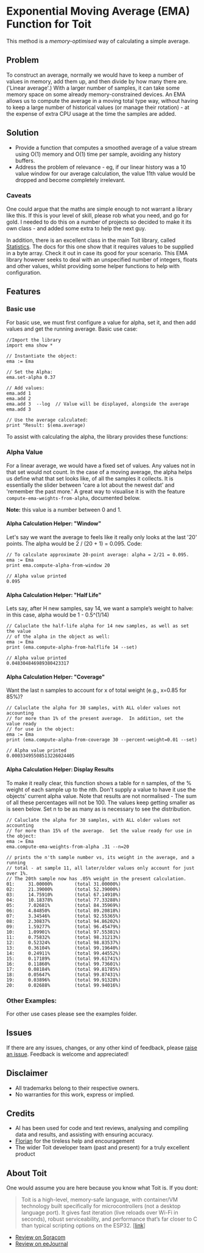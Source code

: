 # Exponential Moving Average (EMA) Function for Toit

This method is a _memory-optimised_ way of calculating a simple average.

## Problem
To construct an average, normally we would have to keep a number of values in
memory, add them up, and then divide by how many there are.  ('Linear average'.)
With a larger number of samples, it can take some memory space on some already
memory-constrained devices.  An EMA allows us to compute the average in a moving
total type way, without having to keep a large number of historical values (or
manage their rotation) - at the expense of extra CPU usage at the time the
samples are added.

## Solution
- Provide a function that computes a smoothed average of a value stream using O(1)
memory and O(1) time per sample, avoiding any history buffers.
- Address the problem of relevance - eg, if our linear history was a 10 value
window for our average calculation, the value 11th value would be dropped and
become completely irrelevant.

### Caveats
One could argue that the maths are simple enough to not warrant a library like
this.  If this is your level of skill, please rob what you need, and go for gold.
I needed to do this on a number of projects so decided to make it its own
class - and added some extra to help the next guy.

In addition, there is an excellent class in the main Toit library, called
[Statistics](https://libs.toit.io/statistics/class-OnlineStatistics).  The
docs for this one show that it requires values to be supplied in a byte
array.  Check it out in case its good for your scenario.  This EMA library
however  seeks to deal with an unspecified number of integers, floats and
other values, whilst providing some helper functions to help with configuration.


## Features
### Basic use
For basic use, we must first configure a value for alpha, set it, and then add values and get the running average.  Basic use case:
```Toit
//Import the library
import ema show *

// Instantiate the object:
ema := Ema

// Set the Alpha:
ema.set-alpha 0.37

// Add values:
ema.add 1
ema.add 2
ema.add 3  --log  // Value will be displayed, alongside the average
ema.add 3

// Use the average calculated:
print "Result: $(ema.average)
```
To assist with calculating the alpha, the library provides these functions:

### Alpha Value
For a linear average, we would have a fixed set of values.  Any values not in
that set would not count.  In the case of a moving average, the alpha helps us
define what that set looks like, of all the samples it collects.  It is
essentially the slider between 'care a lot about the newest dat' and 'remember
the past more.'  A great way to visualise it is with the feature
`compute-ema-weights-from-alpha`, documented below.

**Note:** this value is a number between 0 and 1.

#### Alpha Calculation Helper: "Window"
Let's say we want the average to feels like it really only looks at the last '20'
points.  The alpha would be 2 / (20 + 1) = 0.095.  Code:
```Toit
// To calculate approximate 20-point average: alpha = 2/21 = 0.095.
ema := Ema
print ema.compute-alpha-from-window 20

// Alpha value printed
0.095
```

#### Alpha Calculation Helper: "Half Life"
Lets say, after H new samples, say 14, we want a sample’s weight to halve: in
this case, alpha would be 1 - 0.5^(1/14)
```Toit
// Caluclate the half-life alpha for 14 new samples, as well as set the value
// of the alpha in the object as well:
ema := Ema
print (ema.compute-alpha-from-halflife 14 --set)

// Alpha value printed
0.048304846989380423317
```

#### Alpha Calculation Helper: "Coverage"
Want the last n samples to account for x of total weight (e.g., x=0.85 for 85%)?
```Toit
// Caluclate the alpha for 30 samples, with ALL older values not accounting
// for more than 1% of the present average.  In addition, set the value ready
// for use in the object:
ema := Ema
print (ema.compute-alpha-from-coverage 30 --percent-weight=0.01 --set)

// Alpha value printed
0.00033495508513226024405
```

#### Alpha Calculation Helper: Display Results
To make it really clear, this function shows a table for n samples, of the % weight of each sample up to the nth.  Don't supply a value to have it use the objects' current alpha value.  Note that results are not normalised - The sum of all these percentages will not be 100.  The values keep getting smaller as is seen below.  Set n to be as many as is necessary to see the distribution.
```Toit
// Caluclate the alpha for 30 samples, with ALL older values not accounting
// for more than 15% of the average.  Set the value ready for use in the object:
ema := Ema
ema.compute-ema-weights-from-alpha .31 --n=20

// prints the n'th sample number vs, its weight in the average, and a running
// total - at sample 11, all later/older values only account for just over 1%.
// The 20th sample now has .05% weight in the present calculation.
01:     31.00000%        (total 31.00000%)
02:     21.39000%        (total 52.39000%)
03:     14.75910%        (total 67.14910%)
04:     10.18378%        (total 77.33288%)
05:     7.02681%         (total 84.35969%)
06:     4.84850%         (total 89.20818%)
07:     3.34546%         (total 92.55365%)
08:     2.30837%         (total 94.86202%)
09:     1.59277%         (total 96.45479%)
10:     1.09901%         (total 97.55381%)
11:     0.75832%         (total 98.31213%)
12:     0.52324%         (total 98.83537%)
13:     0.36104%         (total 99.19640%)
14:     0.24911%         (total 99.44552%)
15:     0.17189%         (total 99.61741%)
16:     0.11860%         (total 99.73601%)
17:     0.08184%         (total 99.81785%)
18:     0.05647%         (total 99.87431%)
19:     0.03896%         (total 99.91328%)
20:     0.02688%         (total 99.94016%)
```

### Other Examples:
For other use cases please see the examples folder.

## Issues
If there are any issues, changes, or any other kind of feedback, please
[raise an issue](https://github.com/milkmansson/toit-ema/issues). Feedback is welcome and appreciated!

## Disclaimer
- All trademarks belong to their respective owners.
- No warranties for this work, express or implied.

## Credits
- AI has been used for code and text reviews, analysing and compiling data and
  results, and assisting with ensuring accuracy.
- [Florian](https://github.com/floitsch) for the tireless help and encouragement
- The wider Toit developer team (past and present) for a truly excellent product

## About Toit
One would assume you are here because you know what Toit is.  If you dont:
> Toit is a high-level, memory-safe language, with container/VM technology built
> specifically for microcontrollers (not a desktop language port). It gives fast
> iteration (live reloads over Wi-Fi in seconds), robust serviceability, and
> performance that’s far closer to C than typical scripting options on the
> ESP32. [[link](https://toitlang.org/)]
- [Review on Soracom](https://soracom.io/blog/internet-of-microcontrollers-made-easy-with-toit-x-soracom/)
- [Review on eeJournal](https://www.eejournal.com/article/its-time-to-get-toit)
